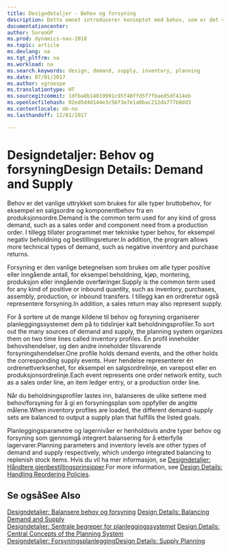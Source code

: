 ```yaml
---
title: Designdetaljer - Behov og forsyning
description: Dette emnet introduserer konseptet med behov, som er det vanlige uttrykket som brukes for alle typer bruttobehov, for eksempel en salgsordre og komponentbehov fra en produksjonsordre.
documentationcenter: 
author: SorenGP
ms.prod: dynamics-nav-2018
ms.topic: article
ms.devlang: na
ms.tgt_pltfrm: na
ms.workload: na
ms.search.keywords: design, demand, supply, inventory, planning
ms.date: 07/01/2017
ms.author: sgroespe
ms.translationtype: HT
ms.sourcegitcommit: 1dfba8b14019991c95f40ffd5f7fbaed5df414eb
ms.openlocfilehash: 02ed5d4d144e3c56f3e7e1a0bac212da777b8dd3
ms.contentlocale: nb-no
ms.lasthandoff: 12/01/2017

---
```

# <a name="design-details-demand-and-supply"></a><span data-ttu-id="fa982-103">Designdetaljer: Behov og forsyning</span><span class="sxs-lookup"><span data-stu-id="fa982-103">Design Details: Demand and Supply</span></span>
<span data-ttu-id="fa982-104">Behov er det vanlige uttrykket som brukes for alle typer bruttobehov, for eksempel en salgsordre og komponentbehov fra en produksjonsordre.</span><span class="sxs-lookup"><span data-stu-id="fa982-104">Demand is the common term used for any kind of gross demand, such as a sales order and component need from a production order.</span></span> <span data-ttu-id="fa982-105">I tillegg tillater programmet mer tekniske typer behov, for eksempel negativ beholdning og bestillingsreturer.</span><span class="sxs-lookup"><span data-stu-id="fa982-105">In addition, the program allows more technical types of demand, such as negative inventory and purchase returns.</span></span>  
  
<span data-ttu-id="fa982-106">Forsyning er den vanlige betegnelsen som brukes om alle typer positive eller inngående antall, for eksempel beholdning, kjøp, montering, produksjon eller inngående overføringer.</span><span class="sxs-lookup"><span data-stu-id="fa982-106">Supply is the common term used for any kind of positive or inbound quantity, such as inventory, purchases, assembly, production, or inbound transfers.</span></span> <span data-ttu-id="fa982-107">I tillegg kan en ordreretur også representere forsyning.</span><span class="sxs-lookup"><span data-stu-id="fa982-107">In addition, a sales return may also represent supply.</span></span>  
  
<span data-ttu-id="fa982-108">For å sortere ut de mange kildene til behov og forsyning organiserer planleggingssystemet dem på to tidslinjer kalt beholdningsprofiler.</span><span class="sxs-lookup"><span data-stu-id="fa982-108">To sort out the many sources of demand and supply, the planning system organizes them on two time lines called inventory profiles.</span></span> <span data-ttu-id="fa982-109">Én profil inneholder behovshendelser, og den andre inneholder tilsvarende forsyningshendelser.</span><span class="sxs-lookup"><span data-stu-id="fa982-109">One profile holds demand events, and the other holds the corresponding supply events.</span></span> <span data-ttu-id="fa982-110">Hver hendelse representerer én ordrenettverksenhet, for eksempel en salgsordrelinje, en varepost eller en produksjonsordrelinje.</span><span class="sxs-lookup"><span data-stu-id="fa982-110">Each event represents one order network entity, such as a sales order line, an item ledger entry, or a production order line.</span></span>  
  
<span data-ttu-id="fa982-111">Når du beholdningsprofiler lastes inn, balanseres de ulike settene med behov/forsyning for å gi en forsyningsplan som oppfyller de angitte målene.</span><span class="sxs-lookup"><span data-stu-id="fa982-111">When inventory profiles are loaded, the different demand-supply sets are balanced to output a supply plan that fulfills the listed goals.</span></span>  
  
<span data-ttu-id="fa982-112">Planleggingsparametre og lagernivåer er henholdsvis andre typer behov og forsyning som gjennomgå integrert balansering for å etterfylle lagervarer.</span><span class="sxs-lookup"><span data-stu-id="fa982-112">Planning parameters and inventory levels are other types of demand and supply respectively, which undergo integrated balancing to replenish stock items.</span></span> <span data-ttu-id="fa982-113">Hvis du vil ha mer informasjon, se [Designdetaljer: Håndtere gjenbestillingsprinsipper](design-details-handling-reordering-policies.md).</span><span class="sxs-lookup"><span data-stu-id="fa982-113">For more information, see [Design Details: Handling Reordering Policies](design-details-handling-reordering-policies.md).</span></span>  
  
## <a name="see-also"></a><span data-ttu-id="fa982-114">Se også</span><span class="sxs-lookup"><span data-stu-id="fa982-114">See Also</span></span>  
<span data-ttu-id="fa982-115">[Designdetaljer: Balansere behov og forsyning](design-details-balancing-demand-and-supply.md) </span><span class="sxs-lookup"><span data-stu-id="fa982-115">[Design Details: Balancing Demand and Supply](design-details-balancing-demand-and-supply.md) </span></span>  
<span data-ttu-id="fa982-116">[Designdetaljer: Sentrale begreper for planleggingssystemet](design-details-central-concepts-of-the-planning-system.md) </span><span class="sxs-lookup"><span data-stu-id="fa982-116">[Design Details: Central Concepts of the Planning System](design-details-central-concepts-of-the-planning-system.md) </span></span>  
[<span data-ttu-id="fa982-117">Designdetaljer: Forsyningsplanlegging</span><span class="sxs-lookup"><span data-stu-id="fa982-117">Design Details: Supply Planning</span></span>](design-details-supply-planning.md)
